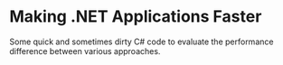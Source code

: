Making .NET Applications Faster
==============================

Some quick and sometimes dirty C# code to evaluate the performance difference between various approaches.